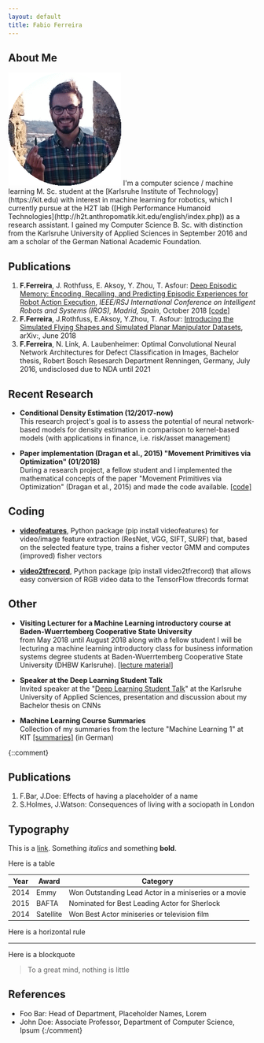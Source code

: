 ```yaml
---
layout: default
title: Fabio Ferreira
---
```


## About Me

<img class="profile-picture" src="pic.gif">
I'm a computer science / machine learning M. Sc. student at the [Karlsruhe Institute of Technology](https://kit.edu) with interest in machine learning for robotics, which I currently pursue at the H2T lab ([High Performance Humanoid Technologies](http://h2t.anthropomatik.kit.edu/english/index.php)) as a research assistant. I gained my Computer Science B. Sc. with distinction from the Karlsruhe University of Applied Sciences in September 2016 and am a scholar of the German National Academic Foundation.

## Publications
1. **F.Ferreira**, J. Rothfuss, E. Aksoy, Y. Zhou, T. Asfour: [Deep Episodic Memory: Encoding, Recalling, and Predicting Episodic Experiences for Robot Action Execution](https://arxiv.org/abs/1801.04134), *IEEE/RSJ International Conference on Intelligent Robots and Systems (IROS), Madrid, Spain*, October 2018 [[code]](http://h2t-projects.webarchiv.kit.edu/projects/episodicmemory/)
2. **F.Ferreira**, J.Rothfuss, E.Aksoy, Y.Zhou, T. Asfour: [Introducing the Simulated Flying Shapes and Simulated Planar Manipulator Datasets](), arXiv:, June 2018
3. **F.Ferreira**, N. Link, A. Laubenheimer: Optimal Convolutional Neural Network Architectures for Defect Classification in Images, Bachelor thesis, Robert Bosch Resesarch Department Renningen, Germany, July 2016, undisclosed due to NDA until 2021


## Recent Research

+ __Conditional Density Estimation (12/2017-now)__ <br/>
This research project's goal is to assess the potential of neural network-based models for density estimation in comparison to kernel-based models (with applications in finance, i.e. risk/asset management)

+ __Paper implementation (Dragan et al., 2015) "Movement Primitives via Optimization" (01/2018)__ <br/>
During a research project, a fellow student and I implemented the mathematical concepts of the paper "Movement Primitives via Optimization" (Dragan et al., 2015) and made the code available. [[code]](https://github.com/ferreirafabio/movement_primitives_via_optimization)


## Coding

+ **[videofeatures](https://github.com/jonasrothfuss/videofeatures)**, Python package (pip install videofeatures) for video/image feature extraction (ResNet, VGG, SIFT, SURF) that, based on the selected feature type, trains a fisher vector GMM and computes (improved) fisher vectors

+ **[video2tfrecord](https://github.com/ferreirafabio/video2tfrecord)**, Python package (pip install video2tfrecord) that allows easy conversion of RGB video data to the TensorFlow tfrecords format


## Other
+ __Visiting Lecturer for a Machine Learning introductory course at Baden-Wuerrtemberg Cooperative State University__<br/>
from May 2018 until August 2018 along with a fellow student I will be lecturing a machine learning introductory class for business information systems degree students at Baden-Wuerrtemberg Cooperative State University (DHBW Karlsruhe). [[lecture material]](https://github.com/ferreirafabio/Intro_to_ML_DHBW)


+ __Speaker at the Deep Learning Student Talk__ <br/>
Invited speaker at the "[Deep Learning Student Talk](https://ferreirafabio.github.io/data/posterdl.pdf)" at the Karlsruhe University of Applied Sciences, presentation and discussion about my Bachelor thesis on CNNs

+ __Machine Learning Course Summaries__ <br/>
Collection of my summaries from the lecture "Machine Learning 1" at KIT [[summaries]](https://drive.google.com/drive/folders/0B-yrr3JhUpcLMW1FS3NqOGc3N2c?usp=sharing) (in German)



{::comment}
## Publications

1. F.Bar, J.Doe: Effects of having a placeholder of a name
2. S.Holmes, J.Watson: Consequences of living with a sociopath in London

## Typography

This is a [link](http://google.com). Something *italics* and something **bold**.

Here is a table

Year | Award | Category
-----|-------|--------
2014 | Emmy  | Won Outstanding Lead Actor in a miniseries or a movie
2015 | BAFTA | Nominated for Best Leading Actor for Sherlock
2014 | Satellite | Won Best Actor miniseries or television film

Here is a horizontal rule

---

Here is a blockquote

> To a great mind, nothing is little

## References

* Foo Bar: Head of Department, Placeholder Names, Lorem
* John Doe: Associate Professor, Department of Computer Science, Ipsum
{:/comment}
